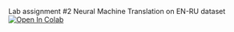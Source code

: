 Lab assignment #2
Neural Machine Translation on EN-RU dataset
  [![Open In Colab](https://colab.research.google.com/assets/colab-badge.svg)](https://colab.research.google.com/drive/1SRNj0MJtEIGoL1Ntuky6mfHc0R-t3vmR?usp=sharing)
